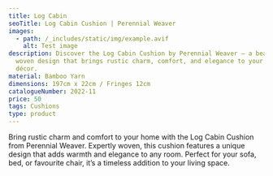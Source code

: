 ```yaml
---
title: Log Cabin
seoTitle: Log Cabin Cushion | Perennial Weaver
images:
  - path: /_includes/static/img/example.avif
    alt: Test image
description: Discover the Log Cabin Cushion by Perennial Weaver – a beautifully
  woven design that brings rustic charm, comfort, and elegance to your home
  décor.
material: Bamboo Yarn
dimensions: 197cm x 22cm / Fringes 12cm
catalogueNumber: 2022-11
price: 50
tags: Cushions
type: product
---
```

Bring rustic charm and comfort to your home with the Log Cabin Cushion from Perennial Weaver. Expertly woven, this cushion features a unique design that adds warmth and elegance to any room. Perfect for your sofa, bed, or favourite chair, it’s a timeless addition to your living space.
